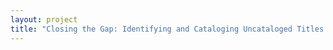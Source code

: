 ```yaml
--- 
layout: project 
title: "Closing the Gap: Identifying and Cataloging Uncataloged Titles in the Classed Collections at the American Antiquarian Society" 
---
```



